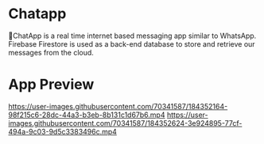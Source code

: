 # Chatapp
💬ChatApp is a real time internet based messaging app similar to WhatsApp. Firebase Firestore is used as a back-end database to store and retrieve our messages from the cloud.
# App Preview
https://user-images.githubusercontent.com/70341587/184352164-98f215c6-28dc-44a3-b3eb-8b131c1d67b6.mp4  https://user-images.githubusercontent.com/70341587/184352624-3e924895-77cf-494a-9c03-9d5c3383496c.mp4
